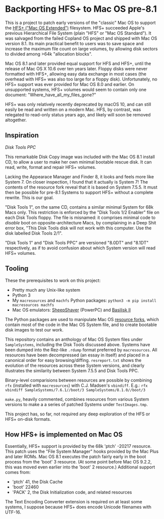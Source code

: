 Backporting HFS+ to Mac OS pre-8.1
==================================

This is a project to patch early versions of the "classic" Mac OS to support the [HFS+ ("Mac OS Extended")](https://en.wikipedia.org/wiki/HFS_Plus) filesystem. HFS+ succeeded Apple's previous Hierarchical File System (plain "HFS" or "Mac OS Standard"). It was salvaged from the failed Copland OS project and shipped with Mac OS version 8.1. Its main practical benefit to users was to save space and increase the maximum file count on large volumes, by allowing disk sectors to divided among >64k "allocation blocks".

Mac OS 8.1 and later provided equal support for HFS and HFS+, until the release of Mac OS X 10.6 over ten years later. Floppy disks were never formatted with HFS+, allowing easy data exchange in most cases (the overhead with HFS+ was also too large for a floppy disk). Unfortunately, no HFS+ support was ever provided for Mac OS 8.0 and earlier. On unsupported systems, HFS+ volumes would seem to contain only one document: "Where_have_all_my_files_gone?"

HFS+ was only relatively recently deprecated by macOS 10, and can still easily be read and written on a modern Mac. HFS, by contrast, was relegated to read-only status years ago, and likely will soon be removed altogether.


Inspiration
-----------
*Disk Tools PPC*

This remarkable Disk Copy image was included with the Mac OS 8.1 install CD, to allow a user to make her own minimal bootable rescue disk. It can read, write, format and repair HFS+ volumes.

Lacking the Appearace Manager and Finder 8, it looks and feels more like System 7. On closer inspection, I found that it actually is System 7! The contents of the resource fork reveal that it is based on System 7.5.5. It must then be possible for pre-8.1 Systems to support HFS+ without a complete rewrite. This is our goal.

"Disk Tools 1", on the same CD, contains a similar minimal System for 68k Macs only. This restriction is enforced by the "Disk Tools 1/2 Enabler" file on each Disk Tools floppy. The file is misnamed: it comprises minimal code to *disable* boot on opposite-architecture Macs, by complaining in a Deep Shit error box, "This Disk Tools disk will not work with this computer. Use the disk labelled Disk Tools 2/1".

"Disk Tools 1" and "Disk Tools PPC" are versioned "8.0DT" and "8.1DT" respectively, as if to avoid confusion about which System version will read HFS+ volumes. 


Tooling
-------
These the prerequisites to work on this project:

- Pretty much any Unix-like system
- Python 3
- My `macresources` and `machfs` Python packages: `python3 -m pip install macresources machfs`
- Mac OS emulators: [SheepShaver](https://www.emaculation.com/doku.php/sheepshaver) (PowerPC) and [Basilisk II](https://www.emaculation.com/doku.php/basilisk_ii)

The Python packages are used to manipulate Mac OS [resource forks](https://en.wikipedia.org/wiki/Resource_fork), which contain most of the code in the Mac OS System file, and to create bootable disk images to test our work.

This repository contains an anthology of Mac OS System files under `SampleSystems`, including the Disk Tools discussed above. Systems have been dumped into the Rez-like `.rdump` format preferred by `macresources`. All resources have been decompressed (an essay in itself) and placed in a canonical order for easy browsing/diffing. `resreport.txt` shows the evolution of the resources across these System versions, and clearly illustrates the similarity between System 7.5.5 and Disk Tools PPC.

Binary-level comparisions between resources are possible by combining `rfx` (installed with `macresources`) with C.J. Madsen's `vbindiff`. E.g.: `rfx vbindiff SampleSystems/7.6.1//boot/3 SampleSystems/8.1.0//boot/3`

`make.py`, heavily commented, combines resources from various System versions to make a a series of patched Systems under `TestImages.tmp`.

This project has, so far, not required any deep exploration of the HFS or HFS+ on-disk formats.


How HFS+ is implemented on Mac OS
---------------------------------

Essentially, HFS+ support is provided by the 68k 'ptch' -20217 resource. This patch uses the "File System Manager" hooks provided by the Mac Plus and later ROMs. Mac OS 8.1 executes the patch fairly early in the boot process from the 'boot' 3 resource. (At some point before Mac OS 9.2.2, this was moved even earlier into the 'boot' 2 resource.) Additional support comes from:

- 'ptch' 41, the Disk Cache
- 'boot' 22460
- 'PACK' 2, the Disk Initialization code, and related resources

The Text Encoding Converter extension is required on at least some systems, I suppose because HFS+ does encode Unicode filenames with UTF-16.
